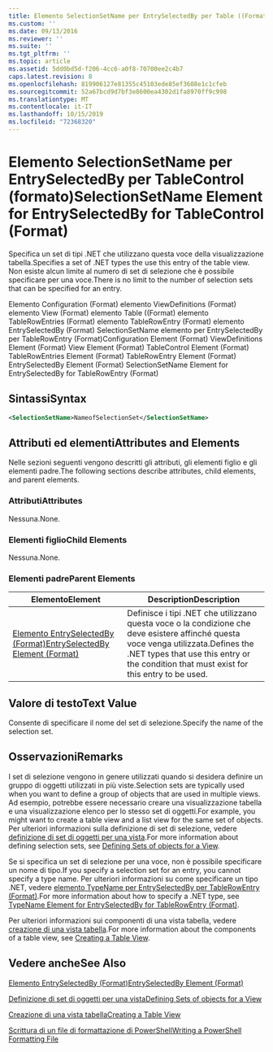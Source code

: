 ```yaml
---
title: Elemento SelectionSetName per EntrySelectedBy per Table ((Format) | Microsoft Docs
ms.custom: ''
ms.date: 09/13/2016
ms.reviewer: ''
ms.suite: ''
ms.tgt_pltfrm: ''
ms.topic: article
ms.assetid: 5dd0bd5d-f206-4cc6-a0f8-70700ee2c4b7
caps.latest.revision: 8
ms.openlocfilehash: 819906127e81355c45103ede85ef3608e1c1cfeb
ms.sourcegitcommit: 52a67bcd9d7bf3e8600ea4302d1fa8970ff9c998
ms.translationtype: MT
ms.contentlocale: it-IT
ms.lasthandoff: 10/15/2019
ms.locfileid: "72368320"
---
```

# <a name="selectionsetname-element-for-entryselectedby-for-tablecontrol-format"></a><span data-ttu-id="588f6-102">Elemento SelectionSetName per EntrySelectedBy per TableControl (formato)</span><span class="sxs-lookup"><span data-stu-id="588f6-102">SelectionSetName Element for EntrySelectedBy for TableControl (Format)</span></span>

<span data-ttu-id="588f6-103">Specifica un set di tipi .NET che utilizzano questa voce della visualizzazione tabella.</span><span class="sxs-lookup"><span data-stu-id="588f6-103">Specifies a set of .NET types the use this entry of the table view.</span></span> <span data-ttu-id="588f6-104">Non esiste alcun limite al numero di set di selezione che è possibile specificare per una voce.</span><span class="sxs-lookup"><span data-stu-id="588f6-104">There is no limit to the number of selection sets that can be specified for an entry.</span></span>

<span data-ttu-id="588f6-105">Elemento Configuration (Format) elemento ViewDefinitions (Format) elemento View (Format) elemento Table ((Format) elemento TableRowEntries (Format) elemento TableRowEntry (Format) elemento EntrySelectedBy (Format) SelectionSetName elemento per EntrySelectedBy per TableRowEntry (Format)</span><span class="sxs-lookup"><span data-stu-id="588f6-105">Configuration Element (Format) ViewDefinitions Element (Format) View Element (Format) TableControl Element (Format) TableRowEntries Element (Format) TableRowEntry Element (Format) EntrySelectedBy Element (Format) SelectionSetName Element for EntrySelectedBy for TableRowEntry (Format)</span></span>

## <a name="syntax"></a><span data-ttu-id="588f6-106">Sintassi</span><span class="sxs-lookup"><span data-stu-id="588f6-106">Syntax</span></span>

```xml
<SelectionSetName>NameofSelectionSet</SelectionSetName>
```

## <a name="attributes-and-elements"></a><span data-ttu-id="588f6-107">Attributi ed elementi</span><span class="sxs-lookup"><span data-stu-id="588f6-107">Attributes and Elements</span></span>

<span data-ttu-id="588f6-108">Nelle sezioni seguenti vengono descritti gli attributi, gli elementi figlio e gli elementi padre.</span><span class="sxs-lookup"><span data-stu-id="588f6-108">The following sections describe attributes, child elements, and parent elements.</span></span>

### <a name="attributes"></a><span data-ttu-id="588f6-109">Attributi</span><span class="sxs-lookup"><span data-stu-id="588f6-109">Attributes</span></span>

<span data-ttu-id="588f6-110">Nessuna.</span><span class="sxs-lookup"><span data-stu-id="588f6-110">None.</span></span>

### <a name="child-elements"></a><span data-ttu-id="588f6-111">Elementi figlio</span><span class="sxs-lookup"><span data-stu-id="588f6-111">Child Elements</span></span>

<span data-ttu-id="588f6-112">Nessuna.</span><span class="sxs-lookup"><span data-stu-id="588f6-112">None.</span></span>

### <a name="parent-elements"></a><span data-ttu-id="588f6-113">Elementi padre</span><span class="sxs-lookup"><span data-stu-id="588f6-113">Parent Elements</span></span>

|<span data-ttu-id="588f6-114">Elemento</span><span class="sxs-lookup"><span data-stu-id="588f6-114">Element</span></span>|<span data-ttu-id="588f6-115">Description</span><span class="sxs-lookup"><span data-stu-id="588f6-115">Description</span></span>|
|-------------|-----------------|
|[<span data-ttu-id="588f6-116">Elemento EntrySelectedBy (Format)</span><span class="sxs-lookup"><span data-stu-id="588f6-116">EntrySelectedBy Element (Format)</span></span>](./entryselectedby-element-for-tablerowentry-for-tablecontrol-format.md)|<span data-ttu-id="588f6-117">Definisce i tipi .NET che utilizzano questa voce o la condizione che deve esistere affinché questa voce venga utilizzata.</span><span class="sxs-lookup"><span data-stu-id="588f6-117">Defines the .NET types that use this entry or the condition that must exist for this entry to be used.</span></span>|

## <a name="text-value"></a><span data-ttu-id="588f6-118">Valore di testo</span><span class="sxs-lookup"><span data-stu-id="588f6-118">Text Value</span></span>

<span data-ttu-id="588f6-119">Consente di specificare il nome del set di selezione.</span><span class="sxs-lookup"><span data-stu-id="588f6-119">Specify the name of the selection set.</span></span>

## <a name="remarks"></a><span data-ttu-id="588f6-120">Osservazioni</span><span class="sxs-lookup"><span data-stu-id="588f6-120">Remarks</span></span>

<span data-ttu-id="588f6-121">I set di selezione vengono in genere utilizzati quando si desidera definire un gruppo di oggetti utilizzati in più viste.</span><span class="sxs-lookup"><span data-stu-id="588f6-121">Selection sets are typically used when you want to define a group of objects that are used in multiple views.</span></span> <span data-ttu-id="588f6-122">Ad esempio, potrebbe essere necessario creare una visualizzazione tabella e una visualizzazione elenco per lo stesso set di oggetti.</span><span class="sxs-lookup"><span data-stu-id="588f6-122">For example, you might want to create a table view and a list view for the same set of objects.</span></span> <span data-ttu-id="588f6-123">Per ulteriori informazioni sulla definizione di set di selezione, vedere [definizione di set di oggetti per una vista](./defining-selection-sets.md).</span><span class="sxs-lookup"><span data-stu-id="588f6-123">For more information about defining selection sets, see [Defining Sets of objects for a View](./defining-selection-sets.md).</span></span>

<span data-ttu-id="588f6-124">Se si specifica un set di selezione per una voce, non è possibile specificare un nome di tipo.</span><span class="sxs-lookup"><span data-stu-id="588f6-124">If you specify a selection set for an entry, you cannot specify a type name.</span></span> <span data-ttu-id="588f6-125">Per ulteriori informazioni su come specificare un tipo .NET, vedere [elemento TypeName per EntrySelectedBy per TableRowEntry (Format)](./typename-element-for-entryselectedby-for-tablecontrol-format.md).</span><span class="sxs-lookup"><span data-stu-id="588f6-125">For more information about how to specify a .NET type, see [TypeName Element for EntrySelectedBy for TableRowEntry (Format)](./typename-element-for-entryselectedby-for-tablecontrol-format.md).</span></span>

<span data-ttu-id="588f6-126">Per ulteriori informazioni sui componenti di una vista tabella, vedere [creazione di una vista tabella](./creating-a-table-view.md).</span><span class="sxs-lookup"><span data-stu-id="588f6-126">For more information about the components of a table view, see [Creating a Table View](./creating-a-table-view.md).</span></span>

## <a name="see-also"></a><span data-ttu-id="588f6-127">Vedere anche</span><span class="sxs-lookup"><span data-stu-id="588f6-127">See Also</span></span>

[<span data-ttu-id="588f6-128">Elemento EntrySelectedBy (Format)</span><span class="sxs-lookup"><span data-stu-id="588f6-128">EntrySelectedBy Element (Format)</span></span>](./entryselectedby-element-for-tablerowentry-for-tablecontrol-format.md)

[<span data-ttu-id="588f6-129">Definizione di set di oggetti per una vista</span><span class="sxs-lookup"><span data-stu-id="588f6-129">Defining Sets of objects for a View</span></span>](./defining-selection-sets.md)

[<span data-ttu-id="588f6-130">Creazione di una vista tabella</span><span class="sxs-lookup"><span data-stu-id="588f6-130">Creating a Table View</span></span>](./creating-a-table-view.md)

[<span data-ttu-id="588f6-131">Scrittura di un file di formattazione di PowerShell</span><span class="sxs-lookup"><span data-stu-id="588f6-131">Writing a PowerShell Formatting File</span></span>](./writing-a-powershell-formatting-file.md)
